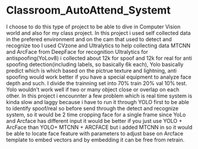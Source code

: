 # Classroom_AutoAttend_Systemt 
I choose to do this type of project to be able to dive in Computer Vision world and also for my class project.
In this project i used self collected data in the prefered environment and on the cam that used to detect and recognize too
I used CVzone and Ultralytics to help collecting data 
MTCNN and ArcFace from DeepFace for recognition
Ultralytics for antispoofing(YoLov8)
i collected about 12k for spoof and 12k for real for anti spoofing detection(including labels, so basically 6k each), Yolo basically predict which is which based on the pictrue texture and lightning, anti spoofing would work better if you have a special equipment to analyze face depth and such. I divide the trainning set into 70% train 20% val 10% test. Yolo wouldn't work well if two or many object close or overlap on each other.
In this project i encounnter a few problem which is real time system is kinda slow and laggy because i have to run it through YOLO first to be able to identify spoof/real so before send through the detect and recognize system, so it would be 2 time cropping face for a single frame since YoLo and Arcface has different input it would be better if you just use YOLO + ArcFace than YOLO+ MTCNN + ARCFACE but i added MTCNN in so it would be able to locate face feature with parameters to adjust base on Arcface template to embed vectors and by embedding it can be free from retrain.

